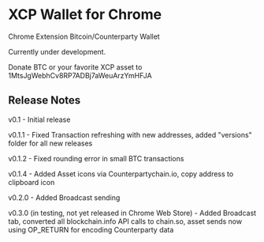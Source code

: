 # XCP Wallet for Chrome

Chrome Extension Bitcoin/Counterparty Wallet

Currently under development.

Donate BTC or your favorite XCP asset to 1MtsJgWebhCv8RP7ADBj7aWeuArzYmHFJA

## Release Notes

v0.1 - Initial release

v0.1.1 - Fixed Transaction refreshing with new addresses, added "versions" folder for all new releases

v0.1.2 - Fixed rounding error in small BTC transactions

v0.1.4 - Added Asset icons via Counterpartychain.io, copy address to clipboard icon

v0.2.0 - Added Broadcast sending

v0.3.0 (in testing, not yet released in Chrome Web Store) - Added Broadcast tab, converted all blockchain.info API calls to chain.so, asset sends now using OP_RETURN for encoding Counterparty data
